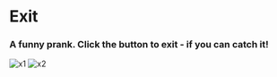 # Exit
### A funny prank. Click the button to exit - if you can catch it!

![x1](https://i.imgur.com/k15NoFw.png)
![x2](https://i.imgur.com/kSVsBSI.png)
